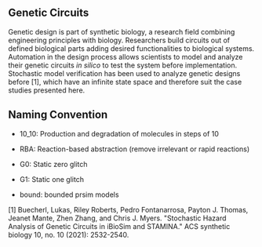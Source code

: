 ## Genetic Circuits

Genetic design is part of synthetic biology, a research field combining engineering principles with biology. Researchers build circuits out of defined biological parts adding desired functionalities to biological systems. Automation in the design process allows scientists to model and analyze their genetic circuits *in silico* to test the system before implementation. Stochastic model verification has been used to analyze genetic designs before [1], which have an infinite state space and therefore suit the case studies presented here. 
## Naming Convention

* 10_10: Production and degradation of molecules in steps of 10

* RBA: Reaction-based abstraction (remove irrelevant or rapid reactions)

* G0: Static zero glitch

* G1: Static one glitch

* bound: bounded prsim models

[1] Buecherl, Lukas, Riley Roberts, Pedro Fontanarrosa, Payton J. Thomas, Jeanet Mante, Zhen Zhang, and Chris J. Myers. "Stochastic Hazard Analysis of Genetic Circuits in iBioSim and STAMINA." ACS synthetic biology 10, no. 10 (2021): 2532-2540.
